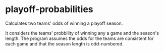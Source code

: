 # playoff-probabilities
Calculates two teams' odds of winning a playoff season.

It considers the teams' probbility of winning any a game and the season's length.
The program assumes the odds for the teams are consistent for each game and that the season length is odd-numbered.
